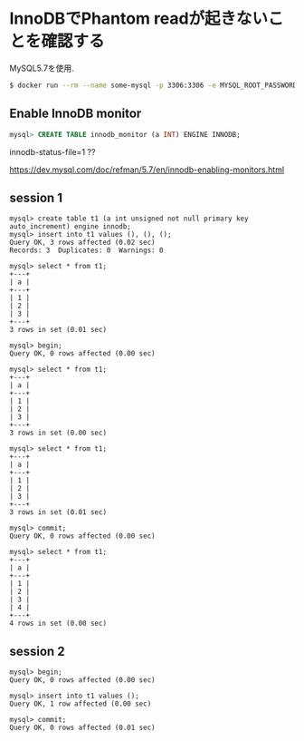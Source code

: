 # InnoDBでPhantom readが起きないことを確認する

MySQL5.7を使用.

```sh
$ docker run --rm --name some-mysql -p 3306:3306 -e MYSQL_ROOT_PASSWORD=my-secret-pw -e MYSQL_DATABASE=database -v ${PWD}:/work -w /work -d mysql:5.7
```

## Enable InnoDB monitor

```sql
mysql> CREATE TABLE innodb_monitor (a INT) ENGINE INNODB;
```

innodb-status-file=1 ??

https://dev.mysql.com/doc/refman/5.7/en/innodb-enabling-monitors.html

## session 1

```
mysql> create table t1 (a int unsigned not null primary key auto_increment) engine innodb;
mysql> insert into t1 values (), (), ();
Query OK, 3 rows affected (0.02 sec)
Records: 3  Duplicates: 0  Warnings: 0

mysql> select * from t1;
+---+
| a |
+---+
| 1 |
| 2 |
| 3 |
+---+
3 rows in set (0.01 sec)

mysql> begin;
Query OK, 0 rows affected (0.00 sec)

mysql> select * from t1;
+---+
| a |
+---+
| 1 |
| 2 |
| 3 |
+---+
3 rows in set (0.00 sec)

mysql> select * from t1;
+---+
| a |
+---+
| 1 |
| 2 |
| 3 |
+---+
3 rows in set (0.01 sec)

mysql> commit;
Query OK, 0 rows affected (0.00 sec)

mysql> select * from t1;
+---+
| a |
+---+
| 1 |
| 2 |
| 3 |
| 4 |
+---+
4 rows in set (0.00 sec)

```

## session 2

```
mysql> begin;
Query OK, 0 rows affected (0.00 sec)

mysql> insert into t1 values ();
Query OK, 1 row affected (0.00 sec)

mysql> commit;
Query OK, 0 rows affected (0.01 sec)
```
